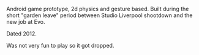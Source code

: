 Android game prototype, 2d physics and gesture based. Built during the short "garden leave" period between Studio Liverpool shootdown and the new job at Evo.

Dated 2012.

Was not very fun to play so it got dropped.

